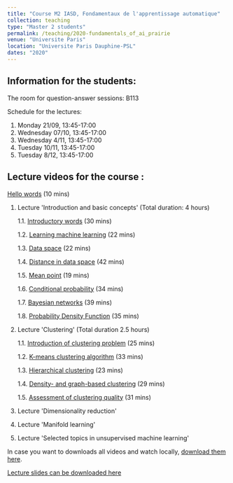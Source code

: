 ```yaml
---
title: "Course M2 IASD, Fondamentaux de l'apprentissage automatique"
collection: teaching
type: "Master 2 students"
permalink: /teaching/2020-fundamentals_of_ai_prairie
venue: "Universite Paris"
location: "Universite Paris Dauphine-PSL"
dates: "2020"
---
```


## Information for the students:

The room for question-answer sessions: B113

Schedule for the lectures:

1. Monday 21/09, 13:45-17:00
2. Wednesday 07/10, 13:45-17:00
3. Wednesday 4/11, 13:45-17:00
4. Tuesday 10/11, 13:45-17:00
5. Tuesday 8/12, 13:45-17:00

## Lecture videos for the course :

[Hello words](https://www.youtube.com/watch?v=8aibVvpE1Ws) (10 mins)

1. Lecture 'Introduction and basic concepts' (Total duration: 4 hours)

	1.1. [Introductory words](https://www.youtube.com/watch?v=Jrj23vRnrFw) (30 mins)

	1.2. [Learning machine learning](https://www.youtube.com/watch?v=tvPXV902Zqk) (22 mins)

	1.3. [Data space](https://www.youtube.com/watch?v=-wS5413i6og) (22 mins)

	1.4. [Distance in data space](https://www.youtube.com/watch?v=-Zn1e5QIpKE) (42 mins)

	1.5. [Mean point](https://www.youtube.com/watch?v=nIMT9JuvaLE) (19 mins)

	1.6. [Conditional probability](https://www.youtube.com/watch?v=2lxrigbBuns) (34 mins)

	1.7. [Bayesian networks](https://www.youtube.com/watch?v=G2ru91a6OS4) (39 mins)

	1.8. [Probability Density Function](https://www.youtube.com/watch?v=OUzcI5YFB3Y) (35 mins)

2. Lecture 'Clustering' (Total duration 2.5 hours)

	1.1. [Introduction of clustering problem](https://www.youtube.com/watch?v=jHvRQIGmUUU) (25 mins)

	1.2. [K-means clustering algorithm](https://www.youtube.com/watch?v=0h-zulQ8oK8) (33 mins)

	1.3. [Hierarchical clustering](https://www.youtube.com/watch?v=txvJhkT4GOg) (23 mins)

	1.4. [Density- and graph-based clustering](https://www.youtube.com/watch?v=Yia3fkJB9YI) (29 mins)

	1.5. [Assessment of clustering quality](https://www.youtube.com/watch?v=R2Xmodxp1_s) (31 mins)

3. Lecture 'Dimensionality reduction'

4. Lecture 'Manifold learning'

5. Lecture 'Selected topics in unsupervised machine learning'

In case you want to downloads all videos and watch locally, [download them here](http://www.ihes.fr/~zinovyev/FundamentalsOfAI2020_lectures/).

[Lecture slides can be downloaded here](http://www.ihes.fr/~zinovyev/FundamentalsOfAI2020_lectures/Slides) 